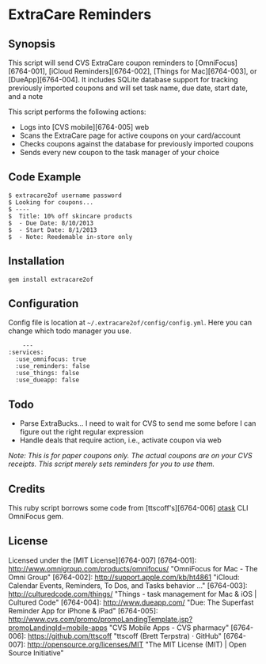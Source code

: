 
# ExtraCare Reminders

## Synopsis

This script will send CVS ExtraCare coupon reminders to [OmniFocus][6764-001], [iCloud Reminders][6764-002], [Things for Mac][6764-003], or [DueApp][6764-004]. It includes SQLite database support for tracking previously imported coupons and will set task name, due date, start date, and a note

This script performs the following actions:

+ Logs into [CVS mobile][6764-005] web
+ Scans the ExtraCare page for active coupons on your card/account
+ Checks coupons against the database for previously imported coupons
+ Sends every new coupon to the task manager of your choice

## Code Example

    $ extracare2of username password
    $ Looking for coupons...
    $ ----
    $  Title: 10% off skincare products
    $  - Due Date: 8/10/2013
    $  - Start Date: 8/1/2013
    $  - Note: Reedemable in-store only



## Installation

    gem install extracare2of

## Configuration

Config file is location at `~/.extracare2of/config/config.yml`.
Here you can change which todo manager you use.

        ---
    :services:
      :use_omnifocus: true
      :use_reminders: false
      :use_things: false
      :use_dueapp: false

## Todo

+ Parse ExtraBucks... I need to wait for CVS to send me some before I can figure out the right regular expression
+ Handle deals that require action, i.e., activate coupon via web

_Note: This is for paper coupons only. The actual coupons are on your CVS receipts. This script merely sets reminders for you to use them._

## Credits

This ruby script borrows some code from [ttscoff's][6764-006] [otask](http://brettterpstra.com/2011/07/02/otask-cli-for-omnifocus/) CLI OmniFocus gem.

## License

Licensed under the [MIT License][6764-007]
[6764-001]: http://www.omnigroup.com/products/omnifocus/ "OmniFocus for Mac - The Omni Group"
[6764-002]: http://support.apple.com/kb/ht4861 "iCloud: Calendar Events, Reminders, To Dos, and Tasks behavior ..."
[6764-003]: http://culturedcode.com/things/ "Things - task management for Mac &amp; iOS | Cultured Code"
[6764-004]: http://www.dueapp.com/ "Due: The Superfast Reminder App for iPhone &amp; iPad"
[6764-005]: http://www.cvs.com/promo/promoLandingTemplate.jsp?promoLandingId=mobile-apps "CVS Mobile Apps - CVS pharmacy"
[6764-006]: https://github.com/ttscoff "ttscoff (Brett Terpstra) · GitHub"
[6764-007]: http://opensource.org/licenses/MIT "The MIT License (MIT) | Open Source Initiative"